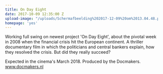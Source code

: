 ```yaml
---
title: On Day Eight
date: 2017-10-09 12:35:00 Z
upload-image: "/uploads/Schermafbeelding%202017-12-09%20om%2013.04.48.png"
homepage: 'yes'
---
```


Working full swing on newest project 'On Day Eight', about the pivotal week in 2008 when the financial crisis hit the European continent. A thriller documentary film in which the politicians and central bankers explain, how they resolved the crisis. But did they really succeed?

Expected in the cinema's March 2018. Produced by the Docmakers. www.docmakers.nl